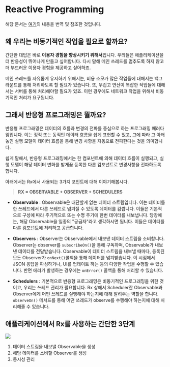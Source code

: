 # Reactive Programming

해당 문서는 [여기](https://medium.com/@kevalpatel2106/what-is-reactive-programming-da37c1611382)의 내용을 번역 및 참조한 것입니다.

## 왜 우리는 비동기적인 작업을 필요로 할까요?

간단한 대답은 바로 **이용자 경험을 향상시키기 위해서**입니다. 우리들은 애플리케이션을 더 반응성이 뛰어나게 만들고 싶어합니다. 다시 말해 메인 쓰레드를 멈추도록 하지 않고 더 부드러운 이용자 경험을 제공하고 싶어하죠.

메인 쓰레드를 자유롭게 유지하기 위해서는, 비용 소모가 많은 작업들에 대해서는 백그라운드를 통해 처리하도록 할 필요가 있습니다. 또, 무겁고 연산이 복잡한 작업들에 대해서는 서버를 통해 처리해야할 필요가 있죠. 이런 경우에도 네트워크 작업을 위해서 비동기적인 처리가 요구됩니다.

## 그래서 반응형 프로그래밍은 뭘까요?

반응형 프로그래밍은 데이터의 흐름과 변경의 전파를 중심으로 하는 프로그래밍 패러다임입니다. 이는 정적 또는 동적인 데이터 흐름을 쉽게 표현할 수 있고, 그에 따라 그 아래 놓인 실행 모델이 데이터 흐름을 통해 변경 사항을 자동으로 전파한다는 것을 의미합니다.

쉽게 말해서, 반응형 프로그래밍에서는 한 컴포넌트에 의해 데이터 흐름이 실행되고, 실행 모델이 해당 데이터 변화를 받게끔 등록한 다른 컴포넌트로 변경사항을 전파하도록 합니다.

아래에서는 Rx에서 사용되는 3가지 포인트에 대해 이야기해봅시다.

> **RX = OBSERVABLE + OBSERVER + SCHEDULERS**

- **Observable** : Observable은 대단할게 없는 데이터 스트림입니다. 이는 데이터를 한 쓰레드에서 다른 쓰레드로 넘겨질 수 있도록 데이터를 감쌉니다. 이들은 기본적으로 구성에 따라 주기적으로 또는 수명 주기에 한번 데이터를 내보냅니다. 당장에는, 해당 Observable을 일종의 "공급자"라고 생각하시면 됩니다. 이들은 데이터를 다른 컴포넌트에 처리하고 공급합니다.

- **Observers** : Observer는 Observable에서 내보낸 데이터 스트림을 소비합니다. Observer는 observer를 `subscribeOn()`을 통해 구독하며, Observable가 내보낸 데이터를 전달받습니다. Observable이 데이터 스트림을 내보낼 때마다, 등록된 모든 Observer가 `onNext()`콜백을 통해 데이터를 넘겨받습니다. 이 시점에서 JSON 응답을 파싱하거나, UI를 업데이트 하는 등의 다양한 작업을 수행할 수 있습니다. 반면 에러가 발생하는 경우에는 `onError()` 콜백을 통해 처리할 수 있습니다.

- **Schedulers** : 기본적으로 반응형 프로그래밍은 비동기적인 프로그래밍을 위한 것이고, 우리는 쓰레드 관리가 필요합니다. Rx 상에서 Scheduler란 Observable과 Observer에게 어떤 쓰레드를 실행해야 하는지에 대해 알려주는 역할을 합니다. `observeOn()` 메서드를 통해 어떤 쓰레드가 observe를 수행해야 하는지에 대해 처리해줄 수 있습니다.

## 애플리케이션에서 Rx를 사용하는 간단한 3단계

<img src="https://miro.medium.com/max/1400/1*-N6sUYNrO615PQCeKtP0Kw.png" />

1. 데이터 스트림을 내보낼 Observable을 생성
2. 해당 데이터를 소비할 Observer를 생성
3. 동시성 관리
